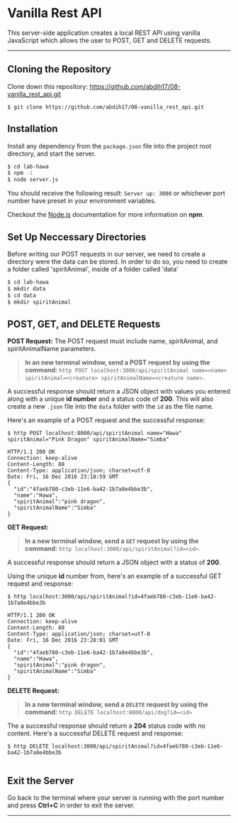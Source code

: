 __Vanilla Rest API__
======
This server-side application creates a local REST API using vanilla JavaScript which allows the user to POST, GET and DELETE requests.

---
## Cloning the Repository
Clone down this repository:  https://github.com/abdih17/08-vanilla_rest_api.git

```
$ git clone https://github.com/abdih17/08-vanilla_rest_api.git
```

## Installation

Install any dependency from the `package.json` file into the project root
directory, and start the server.

```sh
$ cd lab-hawa
$ npm -i
$ node server.js
```

You should receive the following result: `Server up: 3000` or whichever port number have preset in your environment variables.

Checkout the [Node.js](https://nodejs.org/) documentation for more information on **npm**.

## Set Up Neccessary Directories

Before writing our POST requests in our server, we need to create a directory were the data can be stored. In order to do so, you need to create a folder called 'spiritAnimal', inside of a folder called 'data'

```sh
$ cd lab-hawa
$ mkdir data
$ cd data
$ mkdir spiritAnimal
```

## POST, GET, and DELETE Requests

**POST Request:**
The POST request must include name, spiritAnimal, and spiritAnimalName parameters.

>**In an new terminal window, send a POST request by using the command:**
>`http POST localhost:3000/api/spiritAnimal name=<name> spiritAnimal=<creature> spiritAnimalName=<creature name>`.

A successful response should return a JSON object with values you entered along with a unique **id number** and a status code of **200**. This will also create a new `.json` file into the `data` folder with the `id` as the file name.

Here's an example of a POST request and the successful response:
```
$ http POST localhost:8000/api/spiritAnimal name="Hawa" spiritAnimal="Pink Dragon" spiritAnimalName="Simba"

HTTP/1.1 200 OK
Connection: keep-alive
Content-Length: 88
Content-Type: application/json; charset=utf-8
Date: Fri, 16 Dec 2016 23:18:59 GMT
{
  "id":"4faeb780-c3eb-11e6-ba42-1b7a8e4bbe3b",
  "name":"Hawa",
  "spiritAnimal":"pink dragon",
  "spiritAnimalName":"Simba"
}
```

**GET Request:**

>**In a new terminal window, send a `GET` request by using the command:**
>`http localhost:3000/api/spiritAnimal?id=<id>`.

A successful response should return a JSON object with a status of **200**.

Using the unique **id** number from, here's an example of a successful GET request and response:
```
$ http localhost:3000/api/spiritAnimal?id=4faeb780-c3eb-11e6-ba42-1b7a8e4bbe3b

HTTP/1.1 200 OK
Connection: keep-alive
Content-Length: 88
Content-Type: application/json; charset=utf-8
Date: Fri, 16 Dec 2016 23:28:01 GMT
{
  "id":"4faeb780-c3eb-11e6-ba42-1b7a8e4bbe3b",
  "name":"Hawa",
  "spiritAnimal":"pink dragon",
  "spiritAnimalName":"Simba"
}
```

**DELETE Request:**

>**In a new terminal window, send a `DELETE` request by using the command:**
>`http DELETE localhost:8000/api/dog?id=<id>`

The a successful response should return a **204** status code with no content.
Here's a successful DELETE request and response:
```
$ http DELETE localhost:3000/api/spiritAnimal?id=4faeb780-c3eb-11e6-ba42-1b7a8e4bbe3b


```

## Exit the Server

Go back to the terminal where your server is running with the port number and press **Ctrl+C** in order to exit the server.

---
